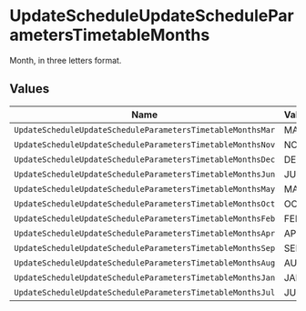 # UpdateScheduleUpdateScheduleParametersTimetableMonths

Month, in three letters format.


## Values

| Name                                                       | Value                                                      |
| ---------------------------------------------------------- | ---------------------------------------------------------- |
| `UpdateScheduleUpdateScheduleParametersTimetableMonthsMar` | MAR                                                        |
| `UpdateScheduleUpdateScheduleParametersTimetableMonthsNov` | NOV                                                        |
| `UpdateScheduleUpdateScheduleParametersTimetableMonthsDec` | DEC                                                        |
| `UpdateScheduleUpdateScheduleParametersTimetableMonthsJun` | JUN                                                        |
| `UpdateScheduleUpdateScheduleParametersTimetableMonthsMay` | MAY                                                        |
| `UpdateScheduleUpdateScheduleParametersTimetableMonthsOct` | OCT                                                        |
| `UpdateScheduleUpdateScheduleParametersTimetableMonthsFeb` | FEB                                                        |
| `UpdateScheduleUpdateScheduleParametersTimetableMonthsApr` | APR                                                        |
| `UpdateScheduleUpdateScheduleParametersTimetableMonthsSep` | SEP                                                        |
| `UpdateScheduleUpdateScheduleParametersTimetableMonthsAug` | AUG                                                        |
| `UpdateScheduleUpdateScheduleParametersTimetableMonthsJan` | JAN                                                        |
| `UpdateScheduleUpdateScheduleParametersTimetableMonthsJul` | JUL                                                        |